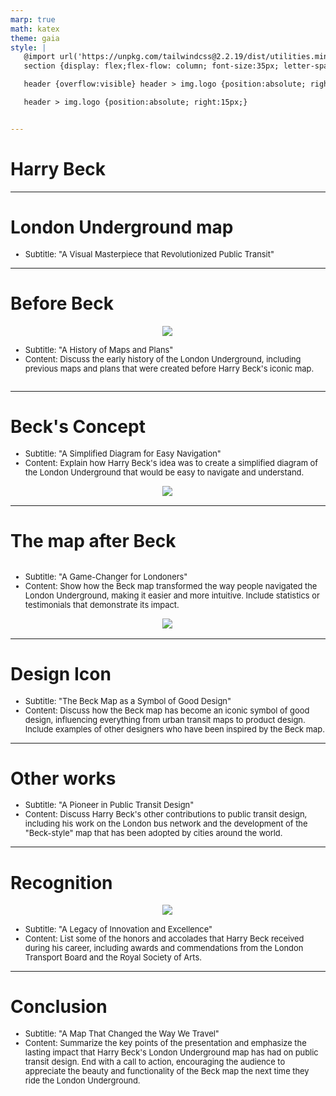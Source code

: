 ```yaml
---
marp: true
math: katex
theme: gaia
style: |
   @import url('https://unpkg.com/tailwindcss@2.2.19/dist/utilities.min.css');
   section {display: flex;flex-flow: column; font-size:35px; letter-spacing:1.4px;}

   header {overflow:visible} header > img.logo {position:absolute; right:15px;}

   header > img.logo {position:absolute; right:15px;}


---
```

<!-- backgroundColor: white -->
<!-- _class: lead -->

 # **Harry Beck**

---
<style scoped>p,li {font-size:0.96em}</style>

 # London Underground map

- Subtitle: "A Visual Masterpiece that Revolutionized Public Transit"

---
<style scoped>p,li {font-size:0.88em}</style>

 # Before Beck
<div style='flex:1 1 auto; min-height:0;' class="grid grid-cols-8 gap-4">
<div style='display:flex; flex-flow:column; min-height:0;' class="col-span-4">

<div style="display: flex; flex: 1 1 auto; flex-flow: row; min-height: 0"><div style="display: flex; flex: 1 1 auto; justify-content: center;min-height:0;min-width:0; margin-bottom:0.1em;;margin-right:0.15em">
<img style='object-fit: contain; max-height:100%; max-width:100%; background-color: rgba(0,0,0,0);' src='https://upload.wikimedia.org/wikipedia/commons/thumb/9/90/Tube_map_1908-2.jpg/220px-Tube_map_1908-2.jpg'/>
</div>
</div>

</div>

<div style='display:flex; flex-flow:column; min-height:0;' class="col-span-4">

- Subtitle: "A History of Maps and Plans"
- Content: Discuss the early history of the London Underground, including previous maps and plans that were created before Harry Beck's iconic map.
</div>

</div>


---
<style scoped>p,li {font-size:0.88em}</style>

 # **Beck's Concept**
- Subtitle: "A Simplified Diagram for Easy Navigation"
- Content: Explain how Harry Beck's idea was to create a simplified diagram of the London Underground that would be easy to navigate and understand.
<div style="display: flex; flex: 1 1 auto; flex-flow: row; min-height: 0"><div style="display: flex; flex: 1 1 auto; justify-content: center;min-height:0;min-width:0; margin-bottom:0.1em;;margin-right:0.15em">
<img style='object-fit: contain; max-height:100%; max-width:100%; background-color: rgba(0,0,0,0);' src='https://upload.wikimedia.org/wikipedia/en/thumb/0/06/Beck_Map_1933.jpg/220px-Beck_Map_1933.jpg'/>
</div>
</div>


---
<style scoped>p,li {font-size:0.88em}</style>

 # **The map after Beck**
<div style='flex:1 1 auto; min-height:0;' class="grid grid-cols-8 gap-4">
<div style='display:flex; flex-flow:column; min-height:0;' class="col-span-4">

- Subtitle: "A Game-Changer for Londoners"
- Content: Show how the Beck map transformed the way people navigated the London Underground, making it easier and more intuitive. Include statistics or testimonials that demonstrate its impact.
</div>

<div style='display:flex; flex-flow:column; min-height:0;' class="col-span-4">

<div style="display: flex; flex: 1 1 auto; flex-flow: row; min-height: 0"><div style="display: flex; flex: 1 1 auto; justify-content: center;min-height:0;min-width:0; margin-bottom:0.1em;;margin-right:0.15em">
<img style='object-fit: contain; max-height:100%; max-width:100%; background-color: rgba(0,0,0,0);' src='https://upload.wikimedia.org/wikipedia/en/thumb/d/d4/TubeMapZ1_TFL.png/220px-TubeMapZ1_TFL.png'/>
</div>
</div>

</div>

</div>


---
<style scoped>p,li {font-size:0.92em}</style>

 # **Design Icon**

- Subtitle: "The Beck Map as a Symbol of Good Design"
- Content: Discuss how the Beck map has become an iconic symbol of good design, influencing everything from urban transit maps to product design. Include examples of other designers who have been inspired by the Beck map.

---
<style scoped>p,li {font-size:0.92em}</style>

 # Other works
- Subtitle: "A Pioneer in Public Transit Design"
- Content: Discuss Harry Beck's other contributions to public transit design, including his work on the London bus network and the development of the "Beck-style" map that has been adopted by cities around the world.


---
<style scoped>p,li {font-size:0.88em}</style>

 # Recognition
<div style="display: flex; flex: 1 1 auto; flex-flow: row; min-height: 0"><div style="display: flex; flex: 1 1 auto; justify-content: center;min-height:0;min-width:0; margin-bottom:0.1em;;margin-right:0.15em">
<img style='object-fit: contain; max-height:100%; max-width:100%; background-color: rgba(0,0,0,0);' src='https://upload.wikimedia.org/wikipedia/commons/thumb/c/c4/Beck_Plaque.jpg/220px-Beck_Plaque.jpg'/>
</div>
</div>

- Subtitle: "A Legacy of Innovation and Excellence"
- Content: List some of the honors and accolades that Harry Beck received during his career, including awards and commendations from the London Transport Board and the Royal Society of Arts.

---
<style scoped>p,li {font-size:0.92em}</style>

 # Conclusion
- Subtitle: "A Map That Changed the Way We Travel"
- Content: Summarize the key points of the presentation and emphasize the lasting impact that Harry Beck's London Underground map has had on public transit design. End with a call to action, encouraging the audience to appreciate the beauty and functionality of the Beck map the next time they ride the London Underground.
